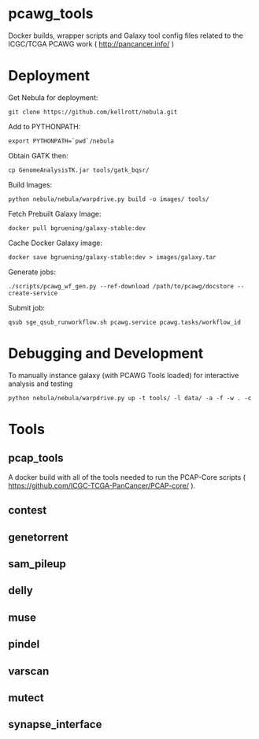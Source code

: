 pcawg_tools
===========

Docker builds, wrapper scripts and Galaxy tool config files related to the ICGC/TCGA PCAWG work ( http://pancancer.info/ )


Deployment
==========


Get Nebula for deployment:
```
git clone https://github.com/kellrott/nebula.git
```

Add to PYTHONPATH:
```
export PYTHONPATH=`pwd`/nebula
```

Obtain GATK then:
```
cp GenomeAnalysisTK.jar tools/gatk_bqsr/
```

Build Images:
```
python nebula/nebula/warpdrive.py build -o images/ tools/
```

Fetch Prebuilt Galaxy Image:
```
docker pull bgruening/galaxy-stable:dev
```


Cache Docker Galaxy image:
```
docker save bgruening/galaxy-stable:dev > images/galaxy.tar
```

Generate jobs:
```
./scripts/pcawg_wf_gen.py --ref-download /path/to/pcawg/docstore --create-service
```


Submit job:
```
qsub sge_qsub_runworkflow.sh pcawg.service pcawg.tasks/workflow_id
```


Debugging and Development
=========================
To manually instance galaxy (with PCAWG Tools loaded) for interactive analysis and testing
```
python nebula/nebula/warpdrive.py up -t tools/ -l data/ -a -f -w . -c
```


Tools
=====


pcap_tools
----------
A docker build with all of the tools needed to run the PCAP-Core scripts ( https://github.com/ICGC-TCGA-PanCancer/PCAP-core/ ).

contest
-------

genetorrent
-----------

sam_pileup
----------

delly
-----

muse
----

pindel
------

varscan
-------

mutect
------

synapse_interface
-----------------
